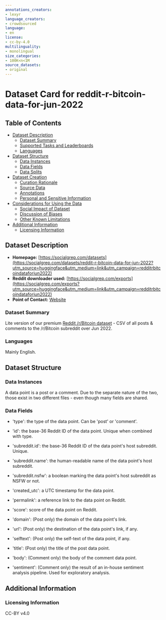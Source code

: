 ```yaml
---
annotations_creators:
- lexyr
language_creators:
- crowdsourced
language:
- en
license:
- cc-by-4.0
multilinguality:
- monolingual
size_categories:
- 100K<n<1M
source_datasets:
- original
---
```


# Dataset Card for reddit-r-bitcoin-data-for-jun-2022

## Table of Contents
- [Dataset Description](#dataset-description)
  - [Dataset Summary](#dataset-summary)
  - [Supported Tasks and Leaderboards](#supported-tasks-and-leaderboards)
  - [Languages](#languages)
- [Dataset Structure](#dataset-structure)
  - [Data Instances](#data-instances)
  - [Data Fields](#data-fields)
  - [Data Splits](#data-splits)
- [Dataset Creation](#dataset-creation)
  - [Curation Rationale](#curation-rationale)
  - [Source Data](#source-data)
  - [Annotations](#annotations)
  - [Personal and Sensitive Information](#personal-and-sensitive-information)
- [Considerations for Using the Data](#considerations-for-using-the-data)
  - [Social Impact of Dataset](#social-impact-of-dataset)
  - [Discussion of Biases](#discussion-of-biases)
  - [Other Known Limitations](#other-known-limitations)
- [Additional Information](#additional-information)
  - [Licensing Information](#licensing-information)

## Dataset Description

- **Homepage:** [https://socialgrep.com/datasets](https://socialgrep.com/datasets/reddit-r-bitcoin-data-for-jun-2022?utm_source=huggingface&utm_medium=link&utm_campaign=redditrbitcoindataforjun2022)
- **Reddit downloader used:** [https://socialgrep.com/exports](https://socialgrep.com/exports?utm_source=huggingface&utm_medium=link&utm_campaign=redditrbitcoindataforjun2022)
- **Point of Contact:** [Website](https://socialgrep.com/contact?utm_source=huggingface&utm_medium=link&utm_campaign=redditrbitcoindataforjun2022)

### Dataset Summary

Lite version of our premium [Reddit /r/Bitcoin dataset](https://socialgrep.com/datasets/the-reddit-r-bitcoin-dataset?utm_source=huggingface&utm_medium=link&utm_campaign=redditrbitcoindataforjun2022) - CSV of all posts & comments to the /r/Bitcoin subreddit over Jun 2022.


### Languages

Mainly English.

## Dataset Structure

### Data Instances

A data point is a post or a comment. Due to the separate nature of the two, those exist in two different files - even though many fields are shared.

### Data Fields

- 'type': the type of the data point. Can be 'post' or 'comment'.
- 'id': the base-36 Reddit ID of the data point. Unique when combined with type.
- 'subreddit.id': the base-36 Reddit ID of the data point's host subreddit. Unique.
- 'subreddit.name': the human-readable name of the data point's host subreddit.
- 'subreddit.nsfw': a boolean marking the data point's host subreddit as NSFW or not.
- 'created_utc': a UTC timestamp for the data point.
- 'permalink': a reference link to the data point on Reddit.
- 'score': score of the data point on Reddit.

- 'domain': (Post only) the domain of the data point's link.
- 'url': (Post only) the destination of the data point's link, if any.
- 'selftext': (Post only) the self-text of the data point, if any.
- 'title': (Post only) the title of the post data point.

- 'body': (Comment only) the body of the comment data point.
- 'sentiment': (Comment only) the result of an in-house sentiment analysis pipeline. Used for exploratory analysis.

## Additional Information

### Licensing Information

CC-BY v4.0
